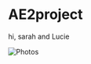 # AE2project


hi, sarah and Lucie

![Photos](images/Skylines_of_Brisbane_in_winter_misty_morning_seen_from_Kangaroo_Point,_Queensland_04.jpg)
